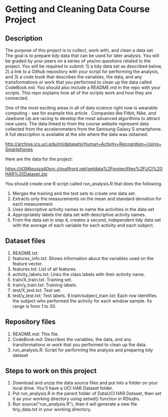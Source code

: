 # Getting and Cleaning Data Course Project

## Description

The purpose of this project is to collect, work with, and clean a data set. The goal is to prepare tidy data that can be used for later analysis. You will be graded by your peers on a series of yes/no questions related to the project. You will be required to submit: 1) a tidy data set as described below, 2) a link to a Github repository with your script for performing the analysis, and 3) a code book that describes the variables, the data, and any transformations or work that you performed to clean up the data called CodeBook.md. You should also include a README.md in the repo with your scripts. This repo explains how all of the scripts work and how they are connected.  

One of the most exciting areas in all of data science right now is wearable computing - see for example this article . Companies like Fitbit, Nike, and Jawbone Up are racing to develop the most advanced algorithms to attract new users. The data linked to from the course website represent data collected from the accelerometers from the Samsung Galaxy S smartphone. A full description is available at the site where the data was obtained: 

http://archive.ics.uci.edu/ml/datasets/Human+Activity+Recognition+Using+Smartphones 

Here are the data for the project: 

https://d396qusza40orc.cloudfront.net/getdata%2Fprojectfiles%2FUCI%20HAR%20Dataset.zip 

You should create one R script called run_analysis.R that does the following.

1. Merges the training and the test sets to create one data set.
2. Extracts only the measurements on the mean and standard deviation for each measurement.
3. Uses descriptive activity names to name the activities in the data set
4. Appropriately labels the data set with descriptive activity names.
5. From the data set in step 4, creates a second, independent tidy data set with the average of each variable for 
each activity and each subject.

## Dataset files

1. README.txt
2. features_info.txt: Shows information about the variables used on the feature vector.
3. features.txt: List of all features.
4. activity_labels.txt: Links the class labels with their activity name.
5. train/X_train.txt: Training set.
6. train/y_train.txt: Training labels.
7. test/X_test.txt: Test set.
8. test/y_test.txt: Test labels.
9.train/subject_train.txt: Each row identifies the subject who performed the activity for each window sample. Its range is from 1 to 30.

## Repository files

1. README.md: This file.
2. CodeBook.md: Describes the variables, the data, and any transformations or work that you performed to clean up the data.
3. run_analysis.R: Script for performing the analysis and preparing tidy dataset

## Steps to work on this project

1. Download and unzip the data source files and put into a folder on your local drive. You'll have a UCI HAR Dataset folder.
2. Put run_analysis.R in the parent folder of DataUCI HAR Dataset, then set it as your working directory using setwd() function in RStudio.
3. Run source("run_analysis.R"), then it will generate a new file tiny_data.txt in your working directory.
